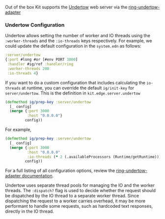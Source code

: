 Out of the box Kit supports the [Undertow](https://undertow.io/) web server via the [ring-undertow-adapter](https://github.com/luminus-framework/ring-undertow-adapter)

### Undertow Configuration

Undertow allows setting the number of worker and IO threads using the `:worker-threads` and the `:io-threads` keys respectively. For example, we could update the default configuration in the `system.edn` as follows:

```clojure
:server/undertow
{:port #long #or [#env PORT 3000]
 :handler #ig/ref :handler/ring
 :worker-threads 200
 :io-threads 4}
```

If you want to do a custom configuration that includes calculating the `io-threads` at runtime, you can override the default `ig/init-key` for `server/undertow`. This is the definition in `kit.edge.server.undertow`

```clojure
(defmethod ig/prep-key :server/undertow
  [_ config]
  (merge {:port 3000
          :host "0.0.0.0"}
         config))
```

For example,

```clojure
(defmethod ig/prep-key :server/undertow
  [_ config]
  (merge {:port 3000
          :host "0.0.0.0"
          :io-threads (* 2 (.availableProcessors (Runtime/getRuntime)))}
         config))
```

For a full listing of all configuration options, review the [ring-undertow-adapter documentation](https://github.com/luminus-framework/ring-undertow-adapter).

Undertow uses separate thread pools for managing the IO and the worker threads.
The `:dispatch?` flag is used to decide whether the request should be dispatched by the IO thread to a separate worker thread.
Since dispatching the request to a worker carries overhead, it may be more performant to handle some requests, such as hardcoded text responses, directly in the IO thread.
